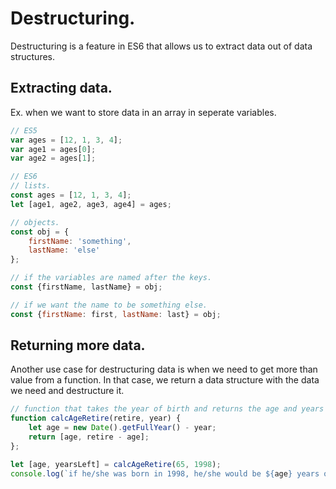 # Destructuring.

Destructuring is a feature in ES6 that allows us to extract data out of data structures.



## Extracting data.

Ex. when we want to store data in an array in seperate variables.

```js
// ES5
var ages = [12, 1, 3, 4];
var age1 = ages[0];
var age2 = ages[1];

// ES6
// lists.
const ages = [12, 1, 3, 4];
let [age1, age2, age3, age4] = ages;

// objects.
const obj = {
    firstName: 'something',
    lastName: 'else'
};

// if the variables are named after the keys.
const {firstName, lastName} = obj; 

// if we want the name to be something else.
const {firstName: first, lastName: last} = obj;
```



## Returning more data.

Another use case for destructuring data is when we need to get more than value from a function. In that case, we return a data structure with the data we need and destructure it.

```js
// function that takes the year of birth and returns the age and years until retirement.
function calcAgeRetire(retire, year) {
    let age = new Date().getFullYear() - year;
    return [age, retire - age];
};

let [age, yearsLeft] = calcAgeRetire(65, 1998);
console.log(`if he/she was born in 1998, he/she would be ${age} years old and would have ${yearsLeft} years left until retirement if he/she decides to retire at 65.`)
```

